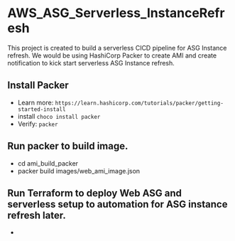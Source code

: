 # AWS_ASG_Serverless_InstanceRefresh
This project is created to build a serverless CICD pipeline for ASG Instance refresh. We would be using HashiCorp Packer to create AMI and create notification to kick start serverless ASG Instance refresh.

## Install Packer
- Learn more: `https://learn.hashicorp.com/tutorials/packer/getting-started-install`
- install `choco install packer`
- Verify: `packer`

## Run packer to build image.
- cd ami_build_packer
- packer build images/web_ami_image.json

## Run Terraform to deploy Web ASG and serverless setup to automation for ASG instance refresh later.
- 
